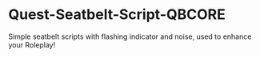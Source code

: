# Quest-Seatbelt-Script-QBCORE
Simple seatbelt scripts with flashing indicator and noise, used to enhance your Roleplay!
